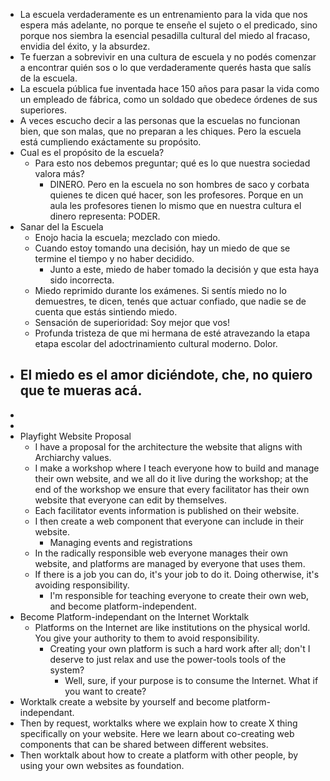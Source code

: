 - La escuela verdaderamente es un entrenamiento para la vida que nos espera más adelante, no porque te enseñe el sujeto o el predicado, sino porque nos siembra la esencial pesadilla cultural del miedo al fracaso, envidia del éxito, y la absurdez.
- Te fuerzan a sobrevivir en una cultura de escuela y no podés comenzar a encontrar quién sos o lo que verdaderamente querés hasta que salís de la escuela.
- La escuela pública fue inventada hace 150 años para pasar la vida como un empleado de fábrica, como un soldado que obedece órdenes de sus superiores.
- A veces escucho decir a las personas que la escuelas no funcionan bien, que son malas, que no preparan a les chiques. Pero la escuela está cumpliendo exáctamente su propósito.
- Cual es el propósito de la escuela?
	- Para esto nos debemos preguntar; qué es lo que nuestra sociedad valora más?
		- DINERO. Pero en la escuela no son hombres de saco y corbata quienes te dicen qué hacer, son les profesores. Porque en un aula les profesores tienen lo mismo que en nuestra cultura el dinero representa:  PODER.
- Sanar del la Escuela
	- Enojo hacia la escuela; mezclado con miedo.
	- Cuando estoy tomando una decisión, hay un miedo de que se termine el tiempo y no haber decidido.
		- Junto a este, miedo de haber tomado la decisión y que esta haya sido incorrecta.
	- Miedo reprimido durante los exámenes. Si sentís miedo no lo demuestres, te dicen, tenés que actuar confiado, que nadie se de cuenta que estás sintiendo miedo.
	- Sensación de superioridad: Soy mejor que vos!
	- Profunda tristeza de que mi hermana de esté atravezando la etapa etapa escolar del adoctrinamiento cultural moderno. Dolor.
- El miedo es el amor diciéndote, che, no quiero que te mueras acá.
	-
-
-
- Playfight Website Proposal
	- I have a proposal for the architecture the website that aligns with Archiarchy values.
	- I make a workshop where I teach everyone how to build and manage their own website, and we all do it live during the workshop; at the end of the workshop we ensure that every facilitator has their own website that everyone can edit by themselves.
	- Each facilitator events information is published on their website.
	- I then create a web component that everyone can include in their website.
		- Managing events and registrations
	- In the radically responsible web everyone manages their own website, and platforms are managed by everyone that uses them.
	- If there is a job you can do, it's your job to do it. Doing otherwise, it's avoiding responsibility.
		- I'm responsible for teaching everyone to create their own web, and become platform-independent.
- Become Platform-independant on the Internet Worktalk
	- Platforms on the Internet are like institutions on the physical world. You give your authority to them to avoid responsibility.
		- Creating your own platform is such a hard work after all; don't I deserve to just relax and use the power-tools tools of the system?
			- Well, sure, if your purpose is to consume the Internet. What if you want to create?
- Worktalk create a website by yourself and become platform-independant.
- Then by request, worktalks where we explain how to create X thing specifically on your website. Here we learn about co-creating web components that can be shared between different websites.
- Then worktalk about how to create a platform with other people, by using your own websites as foundation.